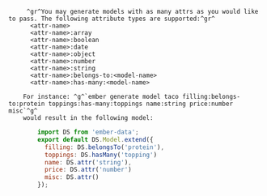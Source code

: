          ^gr^You may generate models with as many attrs as you would like to pass. The following attribute types are supported:^gr^
          <attr-name>
          <attr-name>:array
          <attr-name>:boolean
          <attr-name>:date
          <attr-name>:object
          <attr-name>:number
          <attr-name>:string
          <attr-name>:belongs-to:<model-name>
          <attr-name>:has-many:<model-name>

        For instance: ^g^`ember generate model taco filling:belongs-to:protein toppings:has-many:toppings name:string price:number misc`^g^
        would result in the following model:
```js
        import DS from 'ember-data';
        export default DS.Model.extend({
          filling: DS.belongsTo('protein'),
          toppings: DS.hasMany('topping')
          name: DS.attr('string'),
          price: DS.attr('number')
          misc: DS.attr()
        });
```

